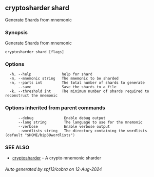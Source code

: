 ## cryptosharder shard

Generate Shards from mnemonic

### Synopsis

Generate Shards from mnemonic

```
cryptosharder shard [flags]
```

### Options

```
  -h, --help              help for shard
  -m, --mnemonic string   The mnemonic to be sharded
  -n, --parts int         The total number of shards to generate
      --save              Save the shards to a file
  -k, --threshold int     The minimum number of shards required to reconstruct the mnemonic
```

### Options inherited from parent commands

```
      --debug              Enable debug output
      --lang string        The language to use for the mnemonic
      --verbose            Enable verbose output
      --wordlists string   The directory containing the wordlists (default "$HOME/bip39wordlists")
```

### SEE ALSO

* [cryptosharder](cryptosharder.md)	 - A crypto mnemonic sharder

###### Auto generated by spf13/cobra on 12-Aug-2024
